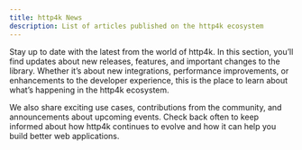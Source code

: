 ```yaml
---
title: http4k News
description: List of articles published on the http4k ecosystem
---
```


Stay up to date with the latest from the world of http4k. In this section, you’ll find updates about new releases,
features, and important changes to the library. Whether it’s about new integrations, performance improvements, or
enhancements to the developer experience, this is the place to learn about what’s happening in the http4k ecosystem.

We also share exciting use cases, contributions from the community, and announcements about upcoming events. Check back
often to keep informed about how http4k continues to evolve and how it can help you build better web applications.